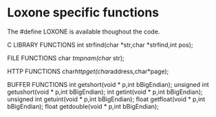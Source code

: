 #  Loxone specific functions

The #define LOXONE is available thoughout the code.

C LIBRARY FUNCTIONS
int strfind(char *str,char *strfind,int pos);
 
FILE FUNCTIONS
char *tmpnam(char* str);
 
HTTP FUNCTIONS
char*httpget(char*address,char*page);

BUFFER FUNCTIONS
int getshort(void * p,int bBigEndian);
unsigned int getushort(void * p,int bBigEndian);
int getint(void * p,int bBigEndian);
unsigned int getuint(void * p,int bBigEndian);
float getfloat(void * p,int bBigEndian);
float getdouble(void * p,int bBigEndian);
